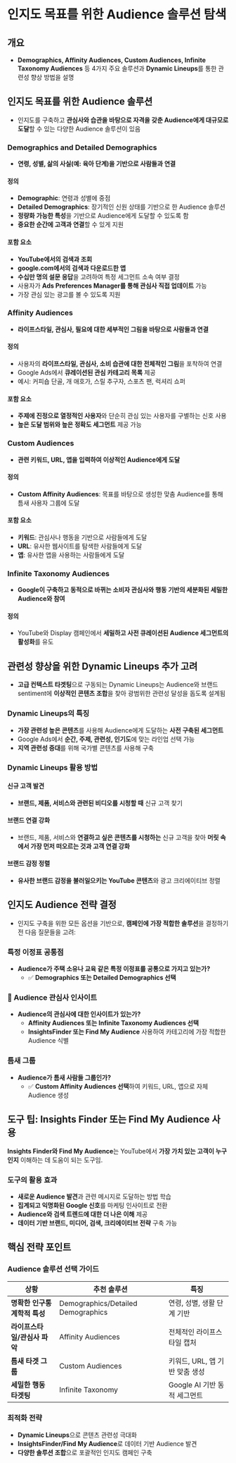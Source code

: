 # 인지도 목표를 위한 Audience 솔루션 탐색

## 개요
- **Demographics, Affinity Audiences, Custom Audiences, Infinite Taxonomy Audiences** 등 4가지 주요 솔루션과 **Dynamic Lineups**를 통한 관련성 향상 방법을 설명

## 인지도 목표를 위한 Audience 솔루션

- 인지도를 구축하고 **관심사와 습관을 바탕으로 자격을 갖춘 Audience에게 대규모로 도달**할 수 있는 다양한 Audience 솔루션이 있음

### Demographics and Detailed Demographics
- **연령, 성별, 삶의 사실(예: 육아 단계)을 기반으로 사람들과 연결**

#### 정의
- **Demographic**: 연령과 성별에 중점
- **Detailed Demographics**: 장기적인 신원 상태를 기반으로 한 Audience 솔루션
- **정량화 가능한 특성**을 기반으로 Audience에게 도달할 수 있도록 함
- **중요한 순간에 고객과 연결**할 수 있게 지원

#### 포함 요소
- **YouTube에서의 검색과 조회**
- **google.com에서의 검색과 다운로드한 앱**
- **수십만 명의 설문 응답**을 고려하여 특정 세그먼트 소속 여부 결정
- 사용자가 **Ads Preferences Manager를 통해 관심사 직접 업데이트** 가능
- 가장 관심 있는 광고를 볼 수 있도록 지원

### Affinity Audiences  
- **라이프스타일, 관심사, 필요에 대한 세부적인 그림을 바탕으로 사람들과 연결**

#### 정의
- 사용자의 **라이프스타일, 관심사, 소비 습관에 대한 전체적인 그림**을 포착하여 연결
- Google Ads에서 **큐레이션된 관심 카테고리 목록** 제공
- 예시: 커피숍 단골, 개 애호가, 스릴 추구자, 스포츠 팬, 럭셔리 쇼퍼

#### 포함 요소
- **주제에 진정으로 열정적인 사용자**와 단순히 관심 있는 사용자를 구별하는 신호 사용
- **높은 도달 범위와 높은 정확도 세그먼트** 제공 가능

### Custom Audiences
- **관련 키워드, URL, 앱을 입력하여 이상적인 Audience에게 도달**

#### 정의
- **Custom Affinity Audiences**: 목표를 바탕으로 생성한 맞춤 Audience를 통해 틈새 사용자 그룹에 도달

#### 포함 요소
- **키워드**: 관심사나 행동을 기반으로 사람들에게 도달
- **URL**: 유사한 웹사이트를 탐색한 사람들에게 도달  
- **앱**: 유사한 앱을 사용하는 사람들에게 도달

### Infinite Taxonomy Audiences
- **Google이 구축하고 동적으로 바뀌는 소비자 관심사와 행동 기반의 세분화된 세밀한 Audience와 참여**

#### 정의
- YouTube와 Display 캠페인에서 **세밀하고 사전 큐레이션된 Audience 세그먼트의 활성화**를 유도

## 관련성 향상을 위한 Dynamic Lineups 추가 고려

- **고급 컨텍스트 타겟팅**으로 구동되는 Dynamic Lineups는 Audience와 브랜드 sentiment에 **이상적인 콘텐츠 조합**을 찾아 광범위한 관련성 달성을 돕도록 설계됨

### Dynamic Lineups의 특징
- **가장 관련성 높은 콘텐츠**를 사용해 Audience에게 도달하는 **사전 구축된 세그먼트**
- Google Ads에서 **순간, 주제, 관련성, 인기도**에 맞는 라인업 선택 가능
- **지역 관련성 증대**를 위해 국가별 콘텐츠를 사용해 구축

### Dynamic Lineups 활용 방법

#### 신규 고객 발견
- **브랜드, 제품, 서비스와 관련된 비디오를 시청할 때** 신규 고객 찾기

#### 브랜드 연결 강화  
- 브랜드, 제품, 서비스와 **연결하고 싶은 콘텐츠를 시청하는** 신규 고객을 찾아 **머릿 속에서 가장 먼저 떠오르는 것과 고객 연결 강화**

#### 브랜드 감정 정렬
- **유사한 브랜드 감정을 불러일으키는 YouTube 콘텐츠**와 광고 크리에이티브 정렬

## 인지도 Audience 전략 결정

- 인지도 구축을 위한 모든 옵션을 기반으로, **캠페인에 가장 적합한 솔루션**을 결정하기 전 다음 질문들을 고려:

### 특정 이정표 공통점
- **Audience가 주택 소유나 교육 같은 특정 이정표를 공통으로 가지고 있는가?**
    - ✅ **Demographics 또는 Detailed Demographics 선택**

### 💭 Audience 관심사 인사이트
- **Audience의 관심사에 대한 인사이트가 있는가?**
    - **Affinity Audiences 또는 Infinite Taxonomy Audiences 선택**
    - **InsightsFinder 또는 Find My Audience** 사용하여 카테고리에 가장 적합한 Audience 식별

### 틈새 그룹
- **Audience가 틈새 사람들 그룹인가?**
    - ✅ **Custom Affinity Audiences 선택**하여 키워드, URL, 앱으로 자체 Audience 생성

## 도구 팁: Insights Finder 또는 Find My Audience 사용

**Insights Finder와 Find My Audience**는 YouTube에서 **가장 가치 있는 고객이 누구인지** 이해하는 데 도움이 되는 도구임.

### 도구의 활용 효과
- **새로운 Audience 발견**과 관련 메시지로 도달하는 방법 학습
- **집계되고 익명화된 Google 신호**를 마케팅 인사이트로 전환
- **Audience와 검색 트렌드에 대한 더 나은 이해** 제공
- **데이터 기반 브랜드, 미디어, 검색, 크리에이티브 전략** 구축 가능

## 핵심 전략 포인트

### Audience 솔루션 선택 가이드
| 상황 | 추천 솔루션 | 특징 |
|------|------------|------|
| **명확한 인구통계학적 특성** | Demographics/Detailed Demographics | 연령, 성별, 생활 단계 기반 |
| **라이프스타일/관심사 파악** | Affinity Audiences | 전체적인 라이프스타일 캡처 |
| **틈새 타겟 그룹** | Custom Audiences | 키워드, URL, 앱 기반 맞춤 생성 |
| **세밀한 행동 타겟팅** | Infinite Taxonomy | Google AI 기반 동적 세그먼트 |

### 최적화 전략
- **Dynamic Lineups**으로 콘텐츠 관련성 극대화
- **InsightsFinder/Find My Audience**로 데이터 기반 Audience 발견
- **다양한 솔루션 조합**으로 포괄적인 인지도 캠페인 구축
